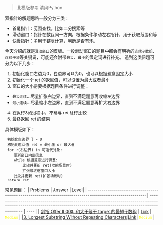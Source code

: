 > 此模版参考 清风Python 

双指针的解题思路一般分为三类：
- 首尾指针：范围查找，比如二分搜索等
- 滑动窗口：指针在数组同一方向，根据条件移动左右指针，用于获取范围和等
- 快慢指针：多用于链表计算，判断是否有环。

今天介绍的就是`滑动窗口`的模版。一般滑动窗口的题目中都会有明确的`连续子数组`、`连续子串`等关键词，可能还会附带`最大`、`最小`的限定词进行补充。
遇到这类问题可分为以下几步：
1. 初始化窗口左边为0，右边界可以为0，也可以根据题意固定大小
2. 初始化一个 ret 的返回值，可以设置为最大或者最小
3. 窗口的大小需要根据题目条件进行调整：
- `最大连续`...尽量扩张右边界，直到不满足题意再收缩左边界
- `最小连续`...尽量缩小左边界，直到不满足题意再扩大右边界
4. 在执行3的过程中，不断与 ret 进行比较
5. 最终返回 ret 的结果

具体模版如下：
```
 初始化左边界 l = 0
 初始化返回值 ret = 最小值 or 最大值
 for r(右边界) in 可迭代对象:
    更新窗口内部信息
    while 根据题意进行调整:
        比较并更新 ret(收缩场景时)
        扩张或收缩窗口大小
    比较并更新 ret(扩张场景时)
 return ret
```

常见题目：
| Problems                                                                                                     | Answer                                                                                                                                                                    | Level|
| ------------------------------------------------------------------------------------------------------------ | ------------------------------------------------------------------------------------------------------------------------------------------------------------------------- | ---- | 
| [剑指 Offer II 008. 和大于等于 target 的最短子数组](https://leetcode.cn/problems/2VG8Kg/) | [Link](https://github.com/YU-Anthony/Leetcode_tutorial/blob/main/CodingIntervies/CodingInterviews%20008.%20%E5%92%8C%E5%A4%A7%E4%BA%8E%E7%AD%89%E4%BA%8E%20target%20%E7%9A%84%E6%9C%80%E7%9F%AD%E5%AD%90%E6%95%B0%E7%BB%84.md) | <font color=yellow> `Medium` </font>|
|[3. Longest Substring Without Repeating Characters](https://leetcode.com/problems/longest-substring-without-repeating-characters/)|[Link](https://github.com/YU-Anthony/Leetcode_tutorial/blob/main/files/problems1_500/3.%20Longest%20Substring%20Without%20Repeating%20Characters.md)| <font color=yellow> `Medium` </font>|
